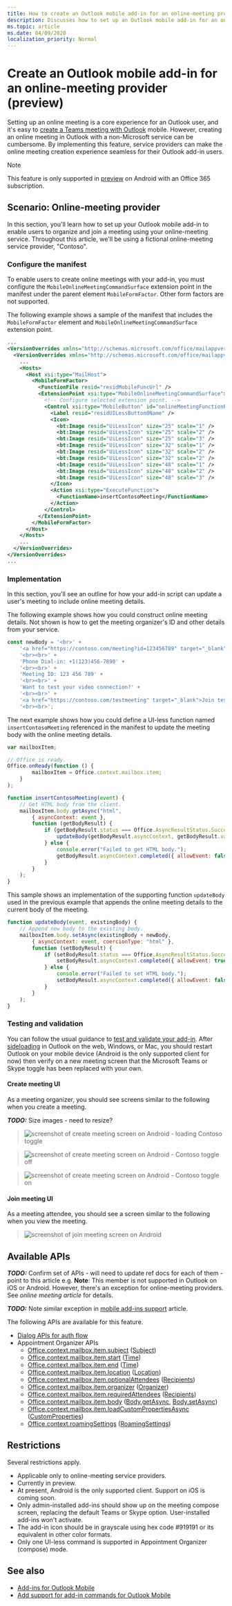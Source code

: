 ```yaml
---
title: How to create an Outlook mobile add-in for an online-meeting provider (preview)
description: Discusses how to set up an Outlook mobile add-in for an online-meeting service provider.
ms.topic: article
ms.date: 04/09/2020
localization_priority: Normal
---
```


# Create an Outlook mobile add-in for an online-meeting provider (preview)

Setting up an online meeting is a core experience for an Outlook user, and it's easy to [create a Teams meeting with Outlook](/microsoftteams/teams-add-in-for-outlook) mobile. However, creating an online meeting in Outlook with a non-Microsoft service can be cumbersome. By implementing this feature, service providers can make the online meeting creation experience seamless for their Outlook add-in users.

> [!NOTE]
> This feature is only supported in [preview](../reference/objectmodel/preview-requirement-set/outlook-requirement-set-preview.md) on Android with an Office 365 subscription.

## Scenario: Online-meeting provider

In this section, you'll learn how to set up your Outlook mobile add-in to enable users to organize and join a meeting using your online-meeting service. Throughout this article, we'll be using a fictional online-meeting service provider, "Contoso".

### Configure the manifest

To enable users to create online meetings with your add-in, you must configure the `MobileOnlineMeetingCommandSurface` extension point in the manifest under the parent element `MobileFormFactor`. Other form factors are not supported.

The following example shows a sample of the manifest that includes the `MobileFormFactor` element and `MobileOnlineMeetingCommandSurface` extension point.

```xml
...
<VersionOverrides xmlns="http://schemas.microsoft.com/office/mailappversionoverrides" xsi:type="VersionOverridesV1_0">
  <VersionOverrides xmlns="http://schemas.microsoft.com/office/mailappversionoverrides/1.1" xsi:type="VersionOverridesV1_1">
    ...
    <Hosts>
      <Host xsi:type="MailHost">
        <MobileFormFactor>
          <FunctionFile resid="residMobileFuncUrl" />
          <ExtensionPoint xsi:type="MobileOnlineMeetingCommandSurface">
            <!-- Configure selected extension point. -->
            <Control xsi:type="MobileButton" id="onlineMeetingFunctionButton">
              <Label resid="residUILessButton0Name" />
              <Icon>
                <bt:Image resid="UiLessIcon" size="25" scale="1" />
                <bt:Image resid="UiLessIcon" size="25" scale="2" />
                <bt:Image resid="UiLessIcon" size="25" scale="3" />
                <bt:Image resid="UiLessIcon" size="32" scale="1" />
                <bt:Image resid="UiLessIcon" size="32" scale="2" />
                <bt:Image resid="UiLessIcon" size="32" scale="2" />
                <bt:Image resid="UiLessIcon" size="48" scale="1" />
                <bt:Image resid="UiLessIcon" size="48" scale="2" />
                <bt:Image resid="UiLessIcon" size="48" scale="3" />
              </Icon>
              <Action xsi:type="ExecuteFunction">
                <FunctionName>insertContosoMeeting</FunctionName>
              </Action>
            </Control>
          </ExtensionPoint>
        </MobileFormFactor>
      </Host>
    </Hosts>
    ...
  </VersionOverrides>
</VersionOverrides>
...
```

### Implementation

In this section, you'll see an outline for how your add-in script can update a user's meeting to include online meeting details.

The following example shows how you could construct online meeting details. Not shown is how to get the meeting organizer's ID and other details from your service.

```js
const newBody = '<br>' +
    '<a href="https://contoso.com/meeting?id=123456789" target="_blank">Join Contoso meeting</a>' +
    '<br><br>' +
    'Phone Dial-in: +1(123)456-7890' +
    '<br><br>' +
    'Meeting ID: 123 456 789' +
    '<br><br>' +
    'Want to test your video connection?' +
    '<br><br>' +
    '<a href="https://contoso.com/testmeeting" target="_blank">Join test meeting</a>' +
    '<br><br>';
```

The next example shows how you could define a UI-less function named `insertContosoMeeting` referenced in the manifest to update the meeting body with the online meeting details.

```js
var mailboxItem;

// Office is ready.
Office.onReady(function () {
        mailboxItem = Office.context.mailbox.item;
    }
);

function insertContosoMeeting(event) {
    // Get HTML body from the client.
    mailboxItem.body.getAsync("html",
        { asyncContext: event },
        function (getBodyResult) {
            if (getBodyResult.status === Office.AsyncResultStatus.Succeeded) {
                updateBody(getBodyResult.asyncContext, getBodyResult.value);
            } else {
                console.error("Failed to get HTML body.");
                getBodyResult.asyncContext.completed({ allowEvent: false });
            }
        }
    );
}
```

This sample shows an implementation of the supporting function `updateBody` used in the previous example that appends the online meeting details to the current body of the meeting.

```js
function updateBody(event, existingBody) {
    // Append new body to the existing body.
    mailboxItem.body.setAsync(existingBody + newBody,
        { asyncContext: event, coercionType: "html" },
        function (setBodyResult) {
            if (setBodyResult.status === Office.AsyncResultStatus.Succeeded) {
                setBodyResult.asyncContext.completed({ allowEvent: true });
            } else {
                console.error("Failed to set HTML body.");
                setBodyResult.asyncContext.completed({ allowEvent: false });
            }
        }
    );
}
```

### Testing and validation

You can follow the usual guidance to [test and validate your add-in](testing-and-tips.md). After [sideloading](sideload-outlook-add-ins-for-testing.md) in Outlook on the web, Windows, or Mac, you should restart Outlook on your mobile device (Android is the only supported client for now) then verify on a new meeting screen that the Microsoft Teams or Skype toggle has been replaced with your own.

#### Create meeting UI

As a meeting organizer, you should see screens similar to the following when you create a meeting.

***TODO:*** Size images - need to resize?

> ![screenshot of create meeting screen on Android - loading Contoso toggle](../images/outlook-android-create-online-meeting-1.png)

> ![screenshot of create meeting screen on Android - Contoso toggle off](../images/outlook-android-create-online-meeting-2.png)

> ![screenshot of create meeting screen on Android - Contoso toggle on](../images/outlook-android-create-online-meeting-3.png)

#### Join meeting UI

As a meeting attendee, you should see a screen similar to the following when you view the meeting.

> ![screenshot of join meeting screen on Android](../images/outlook-android-join-online-meeting.png)

## Available APIs

***TODO:*** Confirm set of APIs - will need to update ref docs for each of them - point to this article
e.g. **Note**: This member is not supported in Outlook on iOS or Android. However, there's an exception for online-meeting providers. See *online meeting article* for details.

***TODO:*** Note similar exception in [mobile add-ins support](add-mobile-support.md#compose-mode-and-appointments) article.

The following APIs are available for this feature.

- [Dialog APIs for auth flow](../develop/dialog-api-in-office-add-ins.md)
- Appointment Organizer APIs
  - [Office.context.mailbox.item.subject](/javascript/api/outlook/office.appointmentcompose?view=outlook-js-preview#subject) ([Subject](/javascript/api/outlook/office.subject?view=outlook-js-preview))
  - [Office.context.mailbox.item.start](/javascript/api/outlook/office.appointmentcompose?view=outlook-js-preview#start) ([Time](/javascript/api/outlook/office.time?view=outlook-js-preview))
  - [Office.context.mailbox.item.end](/javascript/api/outlook/office.appointmentcompose?view=outlook-js-preview#end) ([Time](/javascript/api/outlook/office.time?view=outlook-js-preview))
  - [Office.context.mailbox.item.location](/javascript/api/outlook/office.appointmentcompose?view=outlook-js-preview#location) ([Location](/javascript/api/outlook/office.location?view=outlook-js-preview))
  - [Office.context.mailbox.item.optionalAttendees](/javascript/api/outlook/office.appointmentcompose?view=outlook-js-preview#optionalattendees) ([Recipients](/javascript/api/outlook/office.recipients?view=outlook-js-preview))
  - [Office.context.mailbox.item.organizer](/javascript/api/outlook/office.appointmentcompose?view=outlook-js-preview#organizer) ([Organizer](/javascript/api/outlook/office.organizer?view=outlook-js-preview))
  - [Office.context.mailbox.item.requiredAttendees](/javascript/api/outlook/office.appointmentcompose?view=outlook-js-preview#requiredattendees) ([Recipients](/javascript/api/outlook/office.recipients?view=outlook-js-preview))
  - [Office.context.mailbox.item.body](/javascript/api/outlook/office.appointmentcompose?view=outlook-js-preview#body) ([Body.getAsync](/javascript/api/outlook/office.body?view=outlook-js-preview#getasync-coerciontype--options--callback-), [Body.setAsync](/javascript/api/outlook/office.body?view=outlook-js-preview#setasync-data--options--callback-))
  - [Office.context.mailbox.item.loadCustomPropertiesAsync](/javascript/api/outlook/office.appointmentcompose?view=outlook-js-preview#loadcustompropertiesasync-callback--usercontext-) ([CustomProperties](/javascript/api/outlook/office.customproperties?view=outlook-js-preview))
  - [Office.context.roamingSettings](../reference/objectmodel/preview-requirement-set/office.context.md?view=outlook-js-preview#roamingsettings-roamingsettings) ([RoamingSettings](/javascript/api/outlook/office.roamingsettings?view=outlook-js-preview))

## Restrictions

Several restrictions apply.

- Applicable only to online-meeting service providers.
- Currently in preview.
- At present, Android is the only supported client. Support on iOS is coming soon.
- Only admin-installed add-ins should show up on the meeting compose screen, replacing the default Teams or Skype option. User-installed add-ins won't activate.
- The add-in icon should be in grayscale using hex code #919191 or its equivalent in other color formats.
- Only one UI-less command is supported in Appointment Organizer (compose) mode.

## See also

- [Add-ins for Outlook Mobile](outlook-mobile-addins.md)
- [Add support for add-in commands for Outlook Mobile](add-mobile-support.md)
